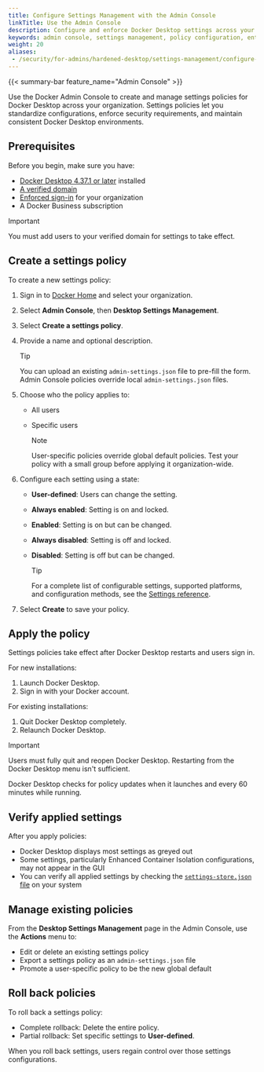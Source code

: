 ```yaml
---
title: Configure Settings Management with the Admin Console
linkTitle: Use the Admin Console
description: Configure and enforce Docker Desktop settings across your organization using the Docker Admin Console
keywords: admin console, settings management, policy configuration, enterprise controls, docker desktop
weight: 20
aliases:
 - /security/for-admins/hardened-desktop/settings-management/configure-admin-console/
---
```


{{< summary-bar feature_name="Admin Console" >}}

Use the Docker Admin Console to create and manage settings policies for Docker Desktop across your organization. Settings policies let you standardize configurations, enforce security requirements, and maintain consistent Docker Desktop environments.

## Prerequisites

Before you begin, make sure you have:

- [Docker Desktop 4.37.1 or later](/manuals/desktop/release-notes.md) installed
- [A verified domain](/manuals/enterprise/security/single-sign-on/configure.md#step-one-add-and-verify-your-domain)
- [Enforced sign-in](/manuals/enterprise/security/enforce-sign-in/_index.md) for your organization
- A Docker Business subscription

> [!IMPORTANT]
>
> You must add users to your verified domain for settings to take effect.

## Create a settings policy

To create a new settings policy:

1. Sign in to [Docker Home](https://app.docker.com/) and select
your organization.
1. Select **Admin Console**, then **Desktop Settings Management**.
1. Select **Create a settings policy**.
1. Provide a name and optional description.

      > [!TIP]
      >
      > You can upload an existing `admin-settings.json` file to pre-fill the form.
      Admin Console policies override local `admin-settings.json` files.

1. Choose who the policy applies to:
   - All users
   - Specific users

      > [!NOTE]
      >
      > User-specific policies override global default policies. Test your policy with a small group before applying it organization-wide.

1. Configure each setting using a state:
   - **User-defined**: Users can change the setting.
   - **Always enabled**: Setting is on and locked.
   - **Enabled**: Setting is on but can be changed.
   - **Always disabled**: Setting is off and locked.
   - **Disabled**: Setting is off but can be changed.

      > [!TIP]
      >
      > For a complete list of configurable settings, supported platforms, and configuration methods, see the [Settings reference](settings-reference.md).

1. Select **Create** to save your policy.

## Apply the policy

Settings policies take effect after Docker Desktop restarts and users sign in.

For new installations:

1. Launch Docker Desktop.
1. Sign in with your Docker account.

For existing installations:

1. Quit Docker Desktop completely.
1. Relaunch Docker Desktop.

> [!IMPORTANT]
>
> Users must fully quit and reopen Docker Desktop. Restarting from the Docker Desktop menu isn't sufficient.

Docker Desktop checks for policy updates when it launches and every 60 minutes while running.

## Verify applied settings

After you apply policies:

- Docker Desktop displays most settings as greyed out
- Some settings, particularly Enhanced Container Isolation configurations,
may not appear in the GUI
- You can verify all applied settings by checking the [`settings-store.json`
file](/manuals/desktop/settings-and-maintenance/settings.md) on your system

## Manage existing policies

From the **Desktop Settings Management** page in the Admin Console, use the **Actions** menu to:

- Edit or delete an existing settings policy
- Export a settings policy as an `admin-settings.json` file
- Promote a user-specific policy to be the new global default

## Roll back policies

To roll back a settings policy:

- Complete rollback: Delete the entire policy.
- Partial rollback: Set specific settings to **User-defined**.

When you roll back settings, users regain control over those settings configurations.
